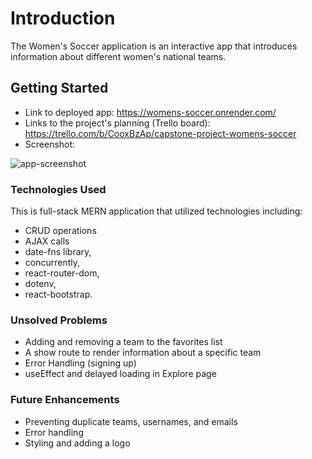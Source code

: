 # Introduction

The Women's Soccer application is an interactive app that introduces information about different women's national teams. 

## Getting Started

- Link to deployed app: https://womens-soccer.onrender.com/
- Links to the project's planning (Trello board): https://trello.com/b/CooxBzAp/capstone-project-womens-soccer
- Screenshot:

![app-screenshot](https://github.com/ArwaSharif/Womens-Soccer/assets/121985979/51ac584d-644d-4ec0-9bfc-f6b0413f066a)

### Technologies Used

This is full-stack MERN application that utilized technologies including:
- CRUD operations
- AJAX calls
- date-fns library,
- concurrently,
- react-router-dom,
- dotenv,
- react-bootstrap.

### Unsolved Problems

- Adding and removing a team to the favorites list
- A show route to render information about a specific team
- Error Handling (signing up)
- useEffect and delayed loading in Explore page 

### Future Enhancements
- Preventing duplicate teams, usernames, and emails
- Error handling
- Styling and adding a logo

